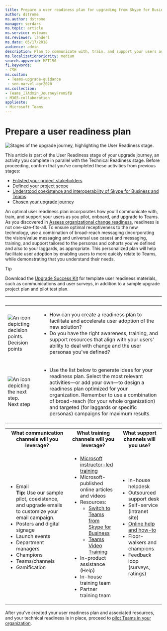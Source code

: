 ```yaml
---
title: Prepare a user readiness plan for upgrading from Skype for Business to Teams
author: dstrome
ms.author: dstrome
manager: serdars
ms.topic: article
ms.service: msteams
ms.reviewer: landerl
ms.date: 05/17/2018
audience: admin
description: Plan to communicate with, train, and support your users as you pilot, onboard, and upgrade to Microsoft Teams.
ms.localizationpriority: medium
search.appverid: MET150
f1.keywords:
- CSH
ms.custom: 
 - Teams-upgrade-guidance
 - seo-marvel-apr2020
ms.collection: 
- Teams_ITAdmin_JourneyFromSfB
- M365-collaboration
appliesto:
- Microsoft Teams
---
```


# Prepare a user readiness plan

![Stages of the upgrade journey, highlighting the User Readiness stage.](media/upgrade-banner-user-readiness.png "Stages of the upgrade journey, with emphasis on the User Readiness stage")

This article is part of the User Readiness stage of your upgrade journey, an activity you complete in parallel with the Technical Readiness stage. Before proceeding, confirm that you've completed these activities from previous stages:

- [Enlisted your project stakeholders](upgrade-enlist-stakeholders.md)
- [Defined your project scope](./upgrade-define-project-scope.md)
- [Understood coexistence and interoperability of Skype for Business and Teams](./teams-and-skypeforbusiness-coexistence-and-interoperability.md)
- [Chosen your upgrade journey](upgrade-and-coexistence-of-skypeforbusiness-and-teams.md)

An optimal user readiness plan incorporates how you'll communicate with, train, and support your users as you pilot, onboard, and upgrade to Teams. As you discovered in [Assess organizational change readiness](./upgrade-org-change-readiness.md), readiness is not one-size-fits-all. To ensure optimal receptiveness to the new technology, use a combination of broad-reach messaging (incorporating the vision/value messaging and universal use cases) and messaging, training, and support tailored to the personas and cohorts you've defined and also to your laggards, as appropriate. This personalized plan will help facilitate user adoption by enabling users to more quickly relate to Teams, while demonstrating that you understand their needs.

> [!Tip]
> Download the [Upgrade Success Kit](https://aka.ms/UpgradeSuccessKit) for template user readiness materials, such as communications and user surveys, in addition to a sample upgrade project plan and pilot test plan.

|&nbsp; |&nbsp; |
|---|---|
| ![An icon depicting decision points.](media/audio_conferencing_image7.png) <br/>Decision points|<ul><li>How can you create a readiness plan to facilitate and accelerate user adoption of the new solution?</li><li>Do you have the right awareness, training, and support resources that align with your users' ability to deal with change and the user personas you've defined?</li></ul> |
| ![An icon depicting the next step.](media/audio_conferencing_image9.png)<br/>Next step|<ul><li>Use the list below to generate ideas for your readiness plan. Select the most relevant activities—or add your own—to design a readiness plan optimized for your organization. Remember to use a combination of broad-reach (for your whole organization) and targeted (for laggards or specific personas) campaigns for maximum results.</li></ul>|

<div class="mx-tableFixed">
<table>
<tbody>
<tr><th>What communication channels will you leverage?</th><th>What training channels will you leverage?</th><th>What support channels will you use?</th></tr>
<tr><td><ul><li>Email<br><strong>Tip:</strong> Use our sample pilot, coexistence, and upgrade emails to customize your email campaign.</li><li>Posters and digital signage</li><li>Launch events</li><li>Department managers</li><li>Champions</li><li>Teams/channels</li><li>Gamification</li></ul></td><td><ul><li><a href="/microsoftteams/instructor-led-training-teams-landing-page" data-raw-source="[Instructor-led training for Microsoft Teams](./instructor-led-training-teams-landing-page.yml)">Microsoft instructor-led training</a></li><li>Microsoft-published online articles and videos</li><li>Resources:<ul><li><a href="https://support.office.com/article/Switch-to-Teams-from-Skype-for-Business-6295a0ae-4e8e-4bba-a100-64cc951cc964" data-raw-source="[Switch to Teams from Skype for Business](https://support.office.com/article/Switch-to-Teams-from-Skype-for-Business-6295a0ae-4e8e-4bba-a100-64cc951cc964)">Switch to Teams from Skype for Business</a></li><li><a href="https://support.office.com/article/microsoft-teams-video-training-4f108e54-240b-4351-8084-b1089f0d21d7?wt.mc_id=otc_home" data-raw-source="[Teams Video Training](https://support.office.com/article/microsoft-teams-video-training-4f108e54-240b-4351-8084-b1089f0d21d7?wt.mc_id=otc_home)">Teams Video Training</a></li></ul></li><li>In-product assistance (Help)</li><li>In-house training team</li><li>Partner training team</li></ul></td><td><ul><li>In-house helpdesk</li><li>Outsourced support desk</li><li>Self-service (intranet site)</li><li><a href="https://support.office.com/teams" data-raw-source="[Online help and how-to](https://support.office.com/teams)">Online help and how-to</a></li><li>Floor-walkers and champions</li><li>Feedback loop (surveys, ratings)</li></ul></td></tr>
</tbody>
</table>
</div>

After you've created your user readiness plan and associated resources, and your technical readiness is in place, proceed to [pilot Teams in your organization](./pilot-essentials.md).
